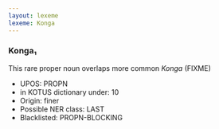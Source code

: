 ```yaml
---
layout: lexeme
lexeme: Konga
---
```


###  Konga₁

This rare proper noun overlaps more common *Konga* (FIXME)
* UPOS:  PROPN
* in KOTUS dictionary under:  10
* Origin:  finer
* Possible NER class:  LAST
* Blacklisted:  PROPN-BLOCKING

